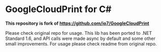 # GoogleCloudPrint for C&#35;

**This repository is fork of https://github.com/io7/GoogleCloudPrint**

Please check original repo for usage. This lib has been ported to .NET Standard 1.6, and API calls were made async by default and some other small improvements. For usage please check readme from original repo.